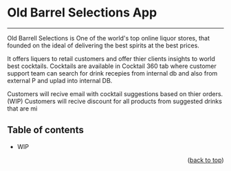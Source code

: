 # Old Barrel Selections App
- - - -
<a name="readme-top"></a>

Old Barrell Selections is One of the world's top online liquor stores, that  founded on the ideal of delivering the best spirits at the best prices.

It offers liquers to retail customers and offer thier clients insights to world best cocktails.
Cocktails are available in Cocktail 360 tab where customer support team can search for drink recepies from internal db and also from external P and uplad into internal DB.

Customers will recive email with cocktail suggestions based on thier orders. (WIP)
Customers will recive discount for all products from suggested drinks that are mi


## Table of contents ##
* WIP


<p align="right">(<a href="#readme-top">back to top</a>)</p>



